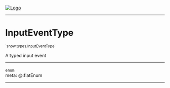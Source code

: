 
[![Logo](../../../images/logo.png)](../../../api/index.html)

---



<h1>InputEventType</h1>
<small>`snow.types.InputEventType`</small>

A typed input event

---

`enum`
<span class="meta">
<br/>meta: @:flatEnum
</span>


---

&nbsp;
&nbsp;

